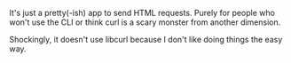 It's just a pretty(-ish) app to send HTML requests. Purely for people who won't use the CLI or think curl is a scary monster from another dimension.

Shockingly, it doesn't use libcurl because I don't like doing things the easy way.
